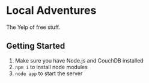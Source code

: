 Local Adventures
================

The Yelp of free stuff.

## Getting Started

1. Make sure you have Node.js and CouchDB installed
1. `npm i` to install node modules
1. `node app` to start the server